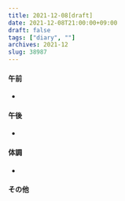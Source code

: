 ```yaml
---
title: 2021-12-08[draft]
date: 2021-12-08T21:00:00+09:00
draft: false
tags: ["diary", ""]
archives: 2021-12
slug: 38987
---
```

#### 午前
- 
#### 午後
- 
#### 体調
- 
#### その他